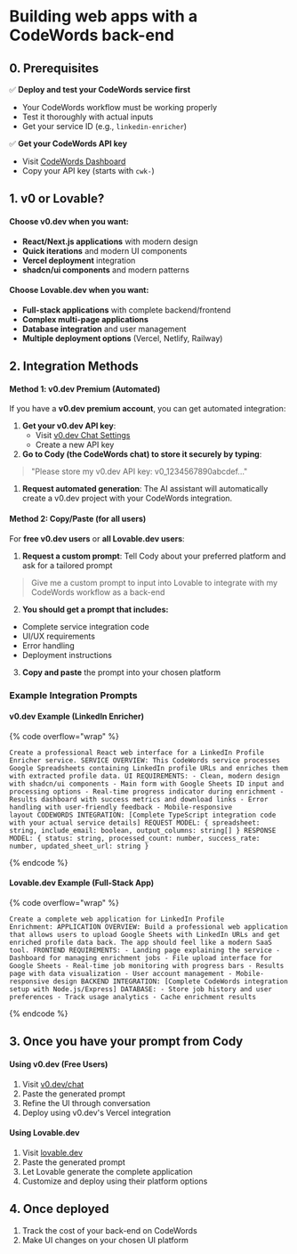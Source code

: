 # Building web apps with a CodeWords back-end

## 0. Prerequisites

✅ **Deploy and test your CodeWords service first**

* Your CodeWords workflow must be working properly
* Test it thoroughly with actual inputs
* Get your service ID (e.g., `linkedin-enricher`)&#x20;

✅ **Get your CodeWords API key**

* Visit [CodeWords Dashboard](https://codewords.agemo.ai/account/keys)
* Copy your API key (starts with `cwk-`)

## 1. v0 or Lovable?

#### Choose v0.dev when you want:

* **React/Next.js applications** with modern design
* **Quick iterations** and modern UI components
* **Vercel deployment** integration
* **shadcn/ui components** and modern patterns

#### Choose Lovable.dev when you want:

* **Full-stack applications** with complete backend/frontend
* **Complex multi-page applications**
* **Database integration** and user management
* **Multiple deployment options** (Vercel, Netlify, Railway)

## 2. Integration Methods

#### Method 1: v0.dev Premium (Automated)

If you have a **v0.dev premium account**, you can get automated integration:

1. **Get your v0.dev API key**:
   * Visit [v0.dev Chat Settings](https://v0.app/chat/settings/keys)
   * Create a new API key
2. **Go to Cody (the CodeWords chat) to store it securely by typing**:

> "Please store my v0.dev API key: v0\_1234567890abcdef..."

1. **Request automated generation**: The AI assistant will automatically create a v0.dev project with your CodeWords integration.

#### Method 2: Copy/Paste (for all users)

For **free v0.dev users** or **all Lovable.dev users**:

1. **Request a custom prompt**: Tell Cody about your preferred platform and ask for a tailored prompt

> Give me a custom prompt to input into Lovable to integrate with my CodeWords workflow as a back-end

2. **You should get a prompt that includes:**

* Complete service integration code
* UI/UX requirements
* Error handling
* Deployment instructions

3. **Copy and paste** the prompt into your chosen platform



### Example Integration Prompts

#### v0.dev Example (LinkedIn Enricher)

{% code overflow="wrap" %}
```
Create a professional React web interface for a LinkedIn Profile Enricher service. SERVICE OVERVIEW: This CodeWords service processes Google Spreadsheets containing LinkedIn profile URLs and enriches them with extracted profile data. UI REQUIREMENTS: - Clean, modern design with shadcn/ui components - Main form with Google Sheets ID input and processing options - Real-time progress indicator during enrichment - Results dashboard with success metrics and download links - Error handling with user-friendly feedback - Mobile-responsive layout CODEWORDS INTEGRATION: [Complete TypeScript integration code with your actual service details] REQUEST MODEL: { spreadsheet: string, include_email: boolean, output_columns: string[] } RESPONSE MODEL: { status: string, processed_count: number, success_rate: number, updated_sheet_url: string }
```
{% endcode %}

#### Lovable.dev Example (Full-Stack App)

{% code overflow="wrap" %}
```
Create a complete web application for LinkedIn Profile Enrichment: APPLICATION OVERVIEW: Build a professional web application that allows users to upload Google Sheets with LinkedIn URLs and get enriched profile data back. The app should feel like a modern SaaS tool. FRONTEND REQUIREMENTS: - Landing page explaining the service - Dashboard for managing enrichment jobs - File upload interface for Google Sheets - Real-time job monitoring with progress bars - Results page with data visualization - User account management - Mobile-responsive design BACKEND INTEGRATION: [Complete CodeWords integration setup with Node.js/Express] DATABASE: - Store job history and user preferences - Track usage analytics - Cache enrichment results
```
{% endcode %}

## 3. Once you have your prompt from Cody

#### Using v0.dev (Free Users)

1. Visit [v0.dev/chat](https://v0.dev/chat)
2. Paste the generated prompt
3. Refine the UI through conversation
4. Deploy using v0.dev's Vercel integration

#### Using Lovable.dev

1. Visit [lovable.dev](https://lovable.dev/)
2. Paste the generated prompt
3. Let Lovable generate the complete application
4. Customize and deploy using their platform options

## 4. Once deployed

1. Track the cost of your back-end on CodeWords
2. Make UI changes on your chosen UI platform
